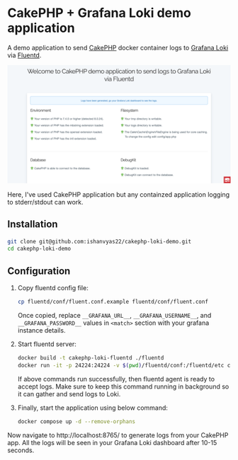 # CakePHP + Grafana Loki demo application

A demo application to send [CakePHP](https://cakephp.org/) docker container logs to [Grafana Loki](https://grafana.com/logs/) via [Fluentd](https://www.fluentd.org/).

![Default page screenshot](./screenshot.png)

Here, I've used CakePHP application but any containzed application logging to stderr/stdout can work.

## Installation

```bash
git clone git@github.com:ishanvyas22/cakephp-loki-demo.git
cd cakephp-loki-demo
```

## Configuration

1. Copy fluentd config file:
    ```bash
    cp fluentd/conf/fluent.conf.example fluentd/conf/fluent.conf
    ```

    Once copied, replace `__GRAFANA_URL__`, `__GRAFANA_USERNAME__`, and `__GRAFANA_PASSWORD__` values in `<match>` section with your grafana instance details.

2. Start fluentd server:
    ```bash
    docker build -t cakephp-loki-fluentd ./fluentd
    docker run -it -p 24224:24224 -v $(pwd)/fluentd/conf:/fluentd/etc cakephp-loki-fluentd
    ```

    If above commands run successfully, then fluentd agent is ready to accept logs. Make sure to keep this command running in background so it can gather and send logs to Loki.

3. Finally, start the application using below command:
    ```bash
    docker compose up -d --remove-orphans
    ```

Now navigate to http://localhost:8765/ to generate logs from your CakePHP app. All the logs will be seen in your Grafana Loki dashboard after 10-15 seconds.
